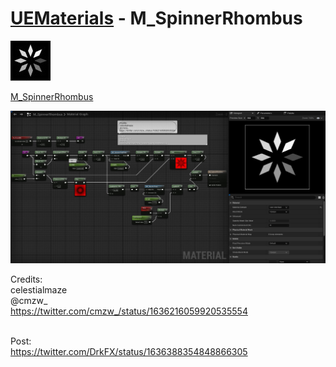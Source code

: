 # <a href="..">UEMaterials</a> - M_SpinnerRhombus
<img src="M_SpinnerRhombus_00.jpeg" width="64px" /><br/>

<a href="../M_SpinnerRhombus.uasset">M_SpinnerRhombus</a><br/>

<img src="M_SpinnerRhombus_01.jpeg" width="640px" /><br/>

Credits:<br/>
celestialmaze<br/>
@cmzw_<br/>
<a href="https://twitter.com/cmzw_/status/1636216059920535554">https://twitter.com/cmzw_/status/1636216059920535554</a><br/>

<br/>
Post:<br/>
<a href="https://twitter.com/DrkFX/status/1636388354848866305">https://twitter.com/DrkFX/status/1636388354848866305</a><br/>